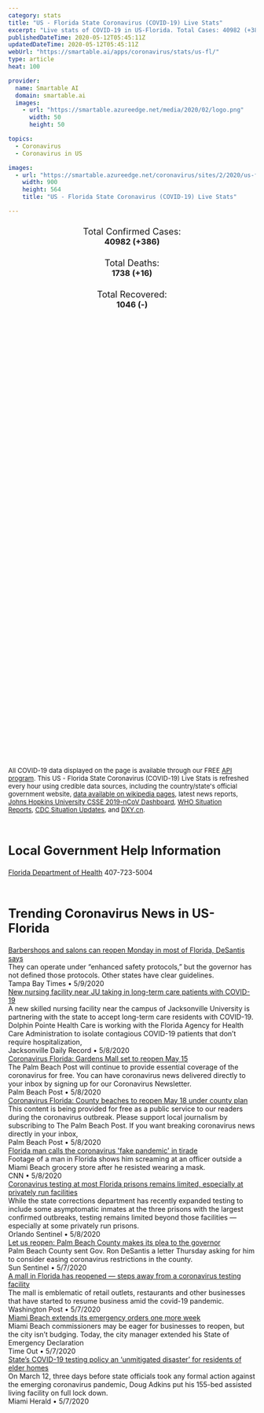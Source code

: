 ```yaml
---
category: stats
title: "US - Florida State Coronavirus (COVID-19) Live Stats"
excerpt: "Live stats of COVID-19 in US-Florida. Total Cases: 40982 (+386), Deaths: 1738 (+16), Recoveries: 1046(-)."
publishedDateTime: 2020-05-12T05:45:11Z
updatedDateTime: 2020-05-12T05:45:11Z
webUrl: "https://smartable.ai/apps/coronavirus/stats/us-fl/"
type: article
heat: 100

provider:
  name: Smartable AI
  domain: smartable.ai
  images:
    - url: "https://smartable.azureedge.net/media/2020/02/logo.png"
      width: 50
      height: 50

topics:
  - Coronavirus
  - Coronavirus in US

images:
  - url: "https://smartable.azureedge.net/coronavirus/sites/2/2020/us-fl.jpg"
    width: 900
    height: 564
    title: "US - Florida State Coronavirus (COVID-19) Live Stats"

---
```

<div class="total-stats" style="text-align: center;">
    <h3>
	    <div style="font-size: 18px; font-weight: 400;">Total Confirmed Cases:</div>
	    40982 (<span class='red'>+386</span>)
    </h3>
    <h3>
	    <div style="font-size: 18px; font-weight: 400;">Total Deaths:</div>
	    1738 (<span class='red'>+16</span>)
    </h3>
    <h3>
	    <div style="font-size: 18px; font-weight: 400;">Total Recovered:</div>
	    1046 (-)
    </h3>
</div>

<script type="text/javascript" src="https://www.gstatic.com/charts/loader.js"></script>

<div id="time_series_chart" style="width: 100%; height: 400px;"></div>
<script type="text/javascript">
  google.charts.load('current', {'packages':['corechart']});
  google.charts.setOnLoadCallback(drawChart);
  function drawChart() {
    var data = google.visualization.arrayToDataTable([
      ['Date', 'Total Cases', 'Total Deaths', 'Total Recovered'],
      ['1/22/2020', 0, 0, 0],['1/23/2020', 0, 0, 0],['1/24/2020', 0, 0, 0],['1/25/2020', 0, 0, 0],['1/26/2020', 0, 0, 0],['1/27/2020', 0, 0, 0],['1/28/2020', 0, 0, 0],['1/29/2020', 0, 0, 0],['1/30/2020', 0, 0, 0],['1/31/2020', 0, 0, 0],['2/1/2020', 0, 0, 0],['2/2/2020', 0, 0, 0],['2/3/2020', 0, 0, 0],['2/4/2020', 0, 0, 0],['2/5/2020', 0, 0, 0],['2/6/2020', 0, 0, 0],['2/7/2020', 0, 0, 0],['2/8/2020', 0, 0, 0],['2/9/2020', 0, 0, 0],['2/10/2020', 0, 0, 0],['2/11/2020', 0, 0, 0],['2/12/2020', 0, 0, 0],['2/13/2020', 0, 0, 0],['2/14/2020', 0, 0, 0],['2/15/2020', 0, 0, 0],['2/16/2020', 0, 0, 0],['2/17/2020', 0, 0, 0],['2/18/2020', 0, 0, 0],['2/19/2020', 0, 0, 0],['2/20/2020', 0, 0, 0],['2/21/2020', 0, 0, 0],['2/22/2020', 0, 0, 0],['2/23/2020', 0, 0, 0],['2/24/2020', 0, 0, 0],['2/25/2020', 0, 0, 0],['2/26/2020', 0, 0, 0],['2/27/2020', 0, 0, 0],['2/28/2020', 0, 0, 0],['2/29/2020', 0, 0, 0],['3/1/2020', 0, 0, 0],['3/2/2020', 1, 0, 0],['3/3/2020', 2, 0, 0],['3/4/2020', 2, 0, 0],['3/5/2020', 3, 0, 0],['3/6/2020', 3, 0, 0],['3/7/2020', 7, 0, 0],['3/8/2020', 10, 2, 0],['3/9/2020', 13, 2, 0],['3/10/2020', 15, 2, 0],['3/11/2020', 24, 2, 0],['3/12/2020', 50, 2, 0],['3/13/2020', 76, 3, 0],['3/14/2020', 78, 4, 0],['3/15/2020', 149, 5, 0],['3/16/2020', 162, 5, 0],['3/17/2020', 217, 7, 0],['3/18/2020', 328, 8, 0],['3/19/2020', 533, 9, 0],['3/20/2020', 664, 11, 0],['3/21/2020', 764, 13, 0],['3/22/2020', 1007, 13, 0],['3/23/2020', 1227, 18, 0],['3/24/2020', 1467, 23, 0],['3/25/2020', 1978, 23, 0],['3/26/2020', 2484, 29, 0],['3/27/2020', 3198, 46, 0],['3/28/2020', 4038, 56, 0],['3/29/2020', 4950, 60, 0],['3/30/2020', 5704, 71, 0],['3/31/2020', 6741, 85, 0],['4/1/2020', 7773, 101, 0],['4/2/2020', 9008, 144, 0],['4/3/2020', 10268, 170, 0],['4/4/2020', 11545, 195, 0],['4/5/2020', 12350, 221, 0],['4/6/2020', 13629, 254, 0],['4/7/2020', 14747, 296, 0],['4/8/2020', 15698, 323, 0],['4/9/2020', 16826, 371, 0],['4/10/2020', 17968, 419, 0],['4/11/2020', 18986, 446, 0],['4/12/2020', 19863, 461, 0],['4/13/2020', 21019, 499, 0],['4/14/2020', 21628, 571, 163],['4/15/2020', 22511, 596, 174],['4/16/2020', 23340, 668, 174],['4/17/2020', 24759, 726, 174],['4/18/2020', 25492, 748, 174],['4/19/2020', 26314, 774, 174],['4/20/2020', 27058, 823, 174],['4/21/2020', 27869, 867, 174],['4/22/2020', 28586, 927, 174],['4/23/2020', 29642, 987, 174],['4/24/2020', 30543, 1046, 174],['4/25/2020', 30840, 1055, 686],['4/26/2020', 31532, 1075, 686],['4/27/2020', 32139, 1088, 686],['4/28/2020', 32846, 1171, 686],['4/29/2020', 33193, 1218, 686],['4/30/2020', 33690, 1268, 686],['5/1/2020', 34562, 1309, 686],['5/2/2020', 35463, 1364, 686],['5/3/2020', 36078, 1379, 686],['5/4/2020', 36898, 1399, 686],['5/5/2020', 37439, 1471, 686],['5/6/2020', 38002, 1539, 686],['5/7/2020', 38828, 1600, 686],['5/8/2020', 39199, 1669, 686],['5/9/2020', 40001, 1716, 1046],['5/10/2020', 40596, 1722, 1046],['5/11/2020', 40982, 1738, 1046],
    ]);
    var options = {
      curveType: 'none',
      chartArea: {'width': '80%', 'height': '80%'},
      legend: { position: 'top' },
      lineWidth: 5,
      colors: ['#f60109', '#444444', '#81B71F']
    };
    var chart = new google.visualization.LineChart(document.getElementById('time_series_chart'));
    chart.draw(data, options);
  }
</script>

<div id="geo_chart" style="width: 100%; height: 500px;"></div>
<script type="text/javascript">
  google.charts.load('current', {
    'packages':['geochart'],
    'mapsApiKey': 'AIzaSyDk1HhVhLaveyKrUhhHZ5YwzIpEcbdal6U'
  });
  google.charts.setOnLoadCallback(drawRegionsMap);
  function drawRegionsMap() {
    var data = google.visualization.arrayToDataTable([
      ['LATITUDE', 'LONGITUDE', 'DESCRIPTION', 'Total Cases', 'Total Deaths'],
      [29.7938, -82.4944, "Alachua", 320, 5],[30.2752, -82.1603, "Baker", 25, 3],[30.2549, -85.9511, "Bay", 76, 3],[29.9474, -82.1129, "Bradford", 48, 2],[28.6928, -80.8468, "Brevard", 330, 9],[26.1901, -80.3659, "Broward", 5882, 258],[26.8946, -81.9098, "Charlotte", 337, 33],[28.8006, -82.3372, "Citrus", 106, 11],[30.0472, -81.7855, "Clay", 302, 21],[26.07, -81.4279, "Collier", 766, 28],[30.1855, -82.6026, "Columbia", 103, 2],[30.3165, -81.4118, "Duval", 1171, 29],[30.4158, -87.3028, "Escambia", 641, 18],[29.4198, -81.3235, "Flagler", 147, 4],[30.4992, -84.4582, "Gadsden", 130, 0],[26.8338, -81.0985, "Glades", 7, 1],[26.7325, -80.9518, "Hendry", 151, 6],[28.469, -82.5999, "Hernando", 101, 5],[27.5908, -81.5081, "Highlands", 99, 8],[27.9904, -82.3018, "Hillsborough", 1448, 38],[27.6378, -80.4855, "Indian River", 100, 8],[30.7943, -85.226, "Jackson", 97, 0],[29.1635, -81.5349, "Lake", 243, 14],[26.663, -81.9535, "Lee", 1285, 68],[30.4551, -84.2527, "Leon", 254, 6],[29.4479, -82.468, "Levy", 20, 0],[27.4799, -82.3452, "Manatee", 783, 74],[29.4494, -82.2211, "Marion", 211, 5],[27.2161, -80.24, "Martin", 261, 6],[25.5516, 80.6327, "Miami-Dade", 14167, 490],[25.2574, -80.3242, "Monroe", 92, 3],[30.5927, -81.8224, "Nassau", 61, 1],[30.5773, -86.6611, "Okaloosa", 169, 5],[28.4727, -81.4169, "Orange", 1512, 36],[28.3349, -81.3539, "Osceola", 573, 13],[26.6815, -80.1265, "Palm Beach", 3889, 238],[28.3232, -82.4319, "Pasco", 300, 9],[27.8764, -82.7779, "Pinellas", 876, 61],[27.8868, -81.8213, "Polk", 655, 33],[29.6502, -81.5998, "Putnam", 127, 4],[30.769, -86.9824, "Santa Rosa", 176, 9],[27.3328, -82.4616, "Sarasota", 430, 57],[28.7893, -81.276, "Seminole", 415, 11],[30.19, -81.3704, "St. Johns", 223, 4],[27.4096, -80.3538, "St. Lucie", 284, 25],[28.6335, -81.9986, "Sumter", 244, 14],[30.2956, -82.9847, "Suwannee", 146, 18],[29.028, -81.0755, "Volusia", 551, 29],[30.0282, -84.3936, "Wakulla", 29, 1],[30.9746, -86.3099, "Walton", 65, 2],[30.6332, -85.5874, "Washington", 12, 0],[30.7234, -85.9374, "Holmes", 10, 0],[30.5722, -85.1264, "Calhoun", 27, 0],[30.0638, -82.239, "Union", 7, 0],[30.1148, -85.1935, "Gulf", 1, 0],[30.4716, -83.413, "Madison", 61, 3],[27.5469, -81.8103, "Hardee", 36, 0],[27.2172, -80.7927, "Okeechobee", 28, 0],[29.652, -84.8881, "Franklin", 2, 0],[29.4498, -83.2819, "Dixie", 13, 0],[30.477, -83.7604, "Jefferson", 28, 2],[30.3317, -82.7562, "Hamilton", 19, 0],[27.2214, -81.8587, "DeSoto", 51, 5],[29.6795, -83.3837, "Taylor", 3, 0],[29.6092, -82.8146, "Gilchrist", 6, 0],[30.0511, -83.1768, "Lafayette", 3, 0],[30.3906, -84.9857, "Liberty", 198, 0],
    ]);
    var options = {
      backgroundColor: {fill:'transparent',stroke:'#FFF' ,strokeWidth:0 }, 
      displayMode: 'markers',
      region: 'US-FL', 
      resolution: 'metros',
      colorAxis: {colors: ['#F27D81', '#f60109']},
      sizeAxis: {minSize:3,  maxSize:12},
    };
    var chart = new google.visualization.GeoChart(document.getElementById('geo_chart'));
    chart.draw(data, options);
  };
</script>

<div id="geo_table"></div>
<script type="text/javascript">
  google.charts.load('current', {'packages':['table']});
  google.charts.setOnLoadCallback(drawTable);
  function drawTable() {
    var data = new google.visualization.DataTable();
    data.addColumn('string', 'Location');
    data.addColumn('number', 'Total Cases');
    data.addColumn('number', 'New Cases');
    data.addColumn('number', 'Active Cases');
    data.addColumn('number', 'Total Deaths');
    data.addColumn('number', 'New Deaths');
    data.addColumn('number', 'Total Recovered');
    data.addRows([
      [{v:"Alachua", f:"Alachua"}, 320, 8, 315, 5, 0, 0],[{v:"Baker", f:"Baker"}, 25, 0, 22, 3, 0, 0],[{v:"Bay", f:"Bay"}, 76, 0, 73, 3, 0, 0],[{v:"Bradford", f:"Bradford"}, 48, 0, 46, 2, 0, 0],[{v:"Brevard", f:"Brevard"}, 330, 2, 321, 9, 0, 0],[{v:"Broward", f:"Broward"}, 5882, 24, 5624, 258, 1, 0],[{v:"Charlotte", f:"Charlotte"}, 337, 8, 304, 33, 0, 0],[{v:"Citrus", f:"Citrus"}, 106, 0, 95, 11, 0, 0],[{v:"Clay", f:"Clay"}, 302, 2, 281, 21, 2, 0],[{v:"Collier", f:"Collier"}, 766, 14, 738, 28, 1, 0],[{v:"Columbia", f:"Columbia"}, 103, 0, 101, 2, 0, 0],[{v:"Duval", f:"Duval"}, 1171, 7, 1142, 29, 0, 0],[{v:"Escambia", f:"Escambia"}, 641, 3, 623, 18, 0, 0],[{v:"Flagler", f:"Flagler"}, 147, 0, 143, 4, 0, 0],[{v:"Gadsden", f:"Gadsden"}, 130, 2, 130, 0, 0, 0],[{v:"Glades", f:"Glades"}, 7, 0, 6, 1, 0, 0],[{v:"Hendry", f:"Hendry"}, 151, 6, 138, 6, 1, 7],[{v:"Hernando", f:"Hernando"}, 101, 1, 96, 5, 0, 0],[{v:"Highlands", f:"Highlands"}, 99, 1, 91, 8, 0, 0],[{v:"Hillsborough", f:"Hillsborough"}, 1448, 16, 1410, 38, 1, 0],[{v:"Indian River", f:"Indian River"}, 100, 0, 92, 8, 0, 0],[{v:"Jackson", f:"Jackson"}, 97, 6, 97, 0, 0, 0],[{v:"Lake", f:"Lake"}, 243, 1, 229, 14, 0, 0],[{v:"Lee", f:"Lee"}, 1285, 17, 1217, 68, 3, 0],[{v:"Leon", f:"Leon"}, 254, 0, 248, 6, 0, 0],[{v:"Levy", f:"Levy"}, 20, 0, 16, 0, 0, 4],[{v:"Manatee", f:"Manatee"}, 783, 7, 709, 74, 0, 0],[{v:"Marion", f:"Marion"}, 211, 1, 206, 5, 0, 0],[{v:"Martin", f:"Martin"}, 261, 6, 255, 6, 0, 0],[{v:"Miami-Dade", f:"Miami-Dade"}, 14167, 160, 13677, 490, 3, 0],[{v:"Monroe", f:"Monroe"}, 92, 3, 89, 3, 0, 0],[{v:"Nassau", f:"Nassau"}, 61, 1, 60, 1, 0, 0],[{v:"Okaloosa", f:"Okaloosa"}, 169, 0, 164, 5, 0, 0],[{v:"Orange", f:"Orange"}, 1512, 7, 1476, 36, 0, 0],[{v:"Osceola", f:"Osceola"}, 573, 1, 560, 13, 1, 0],[{v:"Palm Beach", f:"Palm Beach"}, 3889, 19, 3651, 238, 1, 0],[{v:"Pasco", f:"Pasco"}, 300, 3, 291, 9, 0, 0],[{v:"Pinellas", f:"Pinellas"}, 876, 15, 815, 61, 1, 0],[{v:"Polk", f:"Polk"}, 655, 19, 622, 33, 0, 0],[{v:"Putnam", f:"Putnam"}, 127, 1, 123, 4, 0, 0],[{v:"Santa Rosa", f:"Santa Rosa"}, 176, 3, 167, 9, 0, 0],[{v:"Sarasota", f:"Sarasota"}, 430, 4, 373, 57, 0, 0],[{v:"Seminole", f:"Seminole"}, 415, 0, 241, 11, 0, 163],[{v:"St. Johns", f:"St. Johns"}, 223, 0, 219, 4, 0, 0],[{v:"St. Lucie", f:"St. Lucie"}, 284, 2, 259, 25, 0, 0],[{v:"Sumter", f:"Sumter"}, 244, 0, 230, 14, 0, 0],[{v:"Suwannee", f:"Suwannee"}, 146, 0, 128, 18, 0, 0],[{v:"Volusia", f:"Volusia"}, 551, 3, 522, 29, 1, 0],[{v:"Wakulla", f:"Wakulla"}, 29, 0, 28, 1, 0, 0],[{v:"Walton", f:"Walton"}, 65, 4, 63, 2, 0, 0],[{v:"Washington", f:"Washington"}, 12, 0, 12, 0, 0, 0],[{v:"Holmes", f:"Holmes"}, 10, 0, 10, 0, 0, 0],[{v:"Calhoun", f:"Calhoun"}, 27, 0, 27, 0, 0, 0],[{v:"Union", f:"Union"}, 7, 1, 7, 0, 0, 0],[{v:"Gulf", f:"Gulf"}, 1, 0, 1, 0, 0, 0],[{v:"Madison", f:"Madison"}, 61, 0, 58, 3, 0, 0],[{v:"Hardee", f:"Hardee"}, 36, 0, 36, 0, 0, 0],[{v:"Okeechobee", f:"Okeechobee"}, 28, 0, 28, 0, 0, 0],[{v:"Franklin", f:"Franklin"}, 2, 0, 2, 0, 0, 0],[{v:"Dixie", f:"Dixie"}, 13, 0, 13, 0, 0, 0],[{v:"Jefferson", f:"Jefferson"}, 28, 0, 26, 2, 0, 0],[{v:"Hamilton", f:"Hamilton"}, 19, 1, 19, 0, 0, 0],[{v:"DeSoto", f:"DeSoto"}, 51, 4, 46, 5, 0, 0],[{v:"Taylor", f:"Taylor"}, 3, 0, 3, 0, 0, 0],[{v:"Gilchrist", f:"Gilchrist"}, 6, 0, 6, 0, 0, 0],[{v:"Lafayette", f:"Lafayette"}, 3, 0, 3, 0, 0, 0],[{v:"Liberty", f:"Liberty"}, 198, 0, 198, 0, 0, 0],
    ]);
    data.setProperty(0, 0, 'style', 'min-width:100px');
    var table = new google.visualization.Table(document.getElementById('geo_table'));
    table.draw(data, {allowHtml: true, sortColumn: 2, sortAscending: false, width: '660px', height: '100%'});
  }
</script>

<span style="font-size: 13px">All COVID-19 data displayed on the page is available through our FREE <a href="https://developer.smartable.ai">API program</a>. This US - Florida State Coronavirus (COVID-19) Live Stats is refreshed every hour using credible data sources, including the country/state's official government website, <a href="https://en.wikipedia.org/wiki/2019%E2%80%9320_coronavirus_pandemic" target="_blank">data available on wikipedia pages</a>, latest news reports, <a href="https://systems.jhu.edu/research/public-health/ncov/" target="_blank">Johns Hopkins University CSSE 2019-nCoV Dashboard</a>, <a href="https://www.who.int/emergencies/diseases/novel-coronavirus-2019/situation-reports" target="_blank">WHO Situation Reports</a>, <a href="https://www.cdc.gov/coronavirus/2019-ncov/index.html" target="_blank">CDC Situation Updates</a>, and <a href="https://ncov.dxy.cn/ncovh5/view/pneumonia" target="_blank">DXY.cn</a>.</span>

<h2 id="news" class="center" style="margin-top: 60px; font-size: 25px;">Local Government Help Information</h2>
<div class="info center">
<a href="http://www.floridahealth.gov/diseases-and-conditions/COVID-19/" target="_blank">Florida Department of Health</a> 407-723-5004
</div>
<h2 id="news" class="center" style="margin-top: 60px; font-size: 25px;">Trending Coronavirus News in US-Florida</h2>
<div class="row">
<div class="col-md-6 col-sm-12">
  <div class="content-card">
	<a href="https://www.cnn.com/us/live-news/us-coronavirus-update-05-08-20/h_beb73d006f4333247f560b87a92175fc"><div class="card-image" style="background-image: url(https://cdn.cnn.com/cnnnext/dam/assets/200213175739-03-coronavirus-0213-super-tease.jpg)"></div></a>
	<div class="content">
		<div class="card-title"><a href="https://www.cnn.com/us/live-news/us-coronavirus-update-05-08-20/h_beb73d006f4333247f560b87a92175fc">Barbershops and salons can reopen Monday in most of Florida, DeSantis says</a></div>
		<div class="card-excerpt">They can operate under “enhanced safety protocols,” but the governor has not defined those protocols. Other states have clear guidelines.</div>
		<div class="card-meta">
			<span class="card-provider">Tampa Bay Times</span> • <span class="card-date">5/9/2020</span>
		</div>
	</div>
  </div>
</div>
<div class="col-md-6 col-sm-12">
  <div class="content-card">
	<a href="https://www.cnn.com/us/live-news/us-coronavirus-update-05-08-20/h_c1e1dc774839f57d49718f5f0aa1cfe1"><div class="card-image" style="background-image: url(https://dynaimage.cdn.cnn.com/cnn/digital-images/w_900,h_601/6c47ecdf-6510-4cc4-802f-aba30a590622.jpg)"></div></a>
	<div class="content">
		<div class="card-title"><a href="https://www.cnn.com/us/live-news/us-coronavirus-update-05-08-20/h_c1e1dc774839f57d49718f5f0aa1cfe1">New nursing facility near JU taking in long-term care patients with COVID-19</a></div>
		<div class="card-excerpt">A new skilled nursing facility near the campus of Jacksonville University is partnering with the state to accept long-term care residents with COVID-19. Dolphin Pointe Health Care is working with the Florida Agency for Health Care Administration to isolate contagious COVID-19 patients that don’t require hospitalization,</div>
		<div class="card-meta">
			<span class="card-provider">Jacksonville Daily Record</span> • <span class="card-date">5/8/2020</span>
		</div>
	</div>
  </div>
</div>
<div class="col-md-6 col-sm-12">
  <div class="content-card">
	<a href="https://www.palmbeachpost.com/news/20200508/coronavirus-florida-gardens-mall-set-to-reopen-may-15"><div class="card-image" style="background-image: url(https://www.palmbeachpost.com/apps/pbcsi.dll/bilde?Site=LK&Date=20200508&Category=NEWS&ArtNo=200508175&Ref=AR)"></div></a>
	<div class="content">
		<div class="card-title"><a href="https://www.palmbeachpost.com/news/20200508/coronavirus-florida-gardens-mall-set-to-reopen-may-15">Coronavirus Florida: Gardens Mall set to reopen May 15</a></div>
		<div class="card-excerpt">The Palm Beach Post will continue to provide essential coverage of the coronavirus for free. You can have coronavirus news delivered directly to your inbox by signing up for our Coronavirus Newsletter.</div>
		<div class="card-meta">
			<span class="card-provider">Palm Beach Post</span> • <span class="card-date">5/8/2020</span>
		</div>
	</div>
  </div>
</div>
<div class="col-md-6 col-sm-12">
  <div class="content-card">
	<a href="https://www.cnn.com/us/live-news/us-coronavirus-update-05-08-20/h_a74afe094b96b31a0296c1322979bb8e"><div class="card-image" style="background-image: url(https://cdn.cnn.com/cnnnext/dam/assets/200213175739-03-coronavirus-0213-super-tease.jpg)"></div></a>
	<div class="content">
		<div class="card-title"><a href="https://www.cnn.com/us/live-news/us-coronavirus-update-05-08-20/h_a74afe094b96b31a0296c1322979bb8e">Coronavirus Florida: County beaches to reopen May 18 under county plan</a></div>
		<div class="card-excerpt">This content is being provided for free as a public service to our readers during the coronavirus outbreak. Please support local journalism by subscribing to The Palm Beach Post. If you want breaking coronavirus news directly in your inbox,</div>
		<div class="card-meta">
			<span class="card-provider">Palm Beach Post</span> • <span class="card-date">5/8/2020</span>
		</div>
	</div>
  </div>
</div>
<div class="col-md-6 col-sm-12">
  <div class="content-card">
	<a href="https://www.cnn.com/videos/us/2020/05/08/florida-man-grocery-store-tirade-miami-beach-mxp-vpx.hln"><div class="card-image" style="background-image: url(https://cdn.cnn.com/cnnnext/dam/assets/200508033357-florida-man-yells-fake-pandemic-super-tease.jpg)"></div></a>
	<div class="content">
		<div class="card-title"><a href="https://www.cnn.com/videos/us/2020/05/08/florida-man-grocery-store-tirade-miami-beach-mxp-vpx.hln">Florida man calls the coronavirus 'fake pandemic' in tirade</a></div>
		<div class="card-excerpt">Footage of a man in Florida shows him screaming at an officer outside a Miami Beach grocery store after he resisted wearing a mask.</div>
		<div class="card-meta">
			<span class="card-provider">CNN</span> • <span class="card-date">5/8/2020</span>
		</div>
	</div>
  </div>
</div>
<div class="col-md-6 col-sm-12">
  <div class="content-card">
	<a href="https://www.orlandosentinel.com/coronavirus/os-ne-coronavirus-third-state-inmate-dies-florida-corrections-20200416-baffem42szetpkevbgyg3yopze-story.html"><div class="card-image" style="background-image: url(https://www.orlandosentinel.com/resizer/8kjjWwq6vDvUAf0sAvPO7hlxruU=/1200x0/top/arc-anglerfish-arc2-prod-tronc.s3.amazonaws.com/public/GHXR5JBTTFAKHJ4ASOUGMO6SGM.JPG)"></div></a>
	<div class="content">
		<div class="card-title"><a href="https://www.orlandosentinel.com/coronavirus/os-ne-coronavirus-third-state-inmate-dies-florida-corrections-20200416-baffem42szetpkevbgyg3yopze-story.html">Coronavirus testing at most Florida prisons remains limited, especially at privately run facilities</a></div>
		<div class="card-excerpt">While the state corrections department has recently expanded testing to include some asymptomatic inmates at the three prisons with the largest confirmed outbreaks, testing remains limited beyond those facilities — especially at some privately run prisons.</div>
		<div class="card-meta">
			<span class="card-provider">Orlando Sentinel</span> • <span class="card-date">5/8/2020</span>
		</div>
	</div>
  </div>
</div>
<div class="col-md-6 col-sm-12">
  <div class="content-card">
	<a href="https://www.cnn.com/us/live-news/us-coronavirus-update-04-24-20/h_b44f4acb29e965d27f24f88f2faac123"><div class="card-image" style="background-image: url(https://cdn.cnn.com/cnnnext/dam/assets/200213175739-03-coronavirus-0213-super-tease.jpg)"></div></a>
	<div class="content">
		<div class="card-title"><a href="https://www.cnn.com/us/live-news/us-coronavirus-update-04-24-20/h_b44f4acb29e965d27f24f88f2faac123">Let us reopen: Palm Beach County makes its plea to the governor</a></div>
		<div class="card-excerpt">Palm Beach County sent Gov. Ron DeSantis a letter Thursday asking for him to consider easing coronavirus restrictions in the county.</div>
		<div class="card-meta">
			<span class="card-provider">Sun Sentinel</span> • <span class="card-date">5/7/2020</span>
		</div>
	</div>
  </div>
</div>
<div class="col-md-6 col-sm-12">
  <div class="content-card">
	<a href="https://www.washingtonpost.com/politics/a-mall-in-florida-has-reopened--steps-away-from-a-coronavirus-testing-facility/2020/05/07/595483e2-8fca-11ea-a9c0-73b93422d691_story.html"><div class="card-image" style="background-image: url(https://www.washingtonpost.com/resizer/kLtN8dhzjqTRQP38Nj_0HsSlL8A=/1440x0/smart/arc-anglerfish-washpost-prod-washpost.s3.amazonaws.com/public/XKMT4ZEQZUI6VKOAOO4TIIWWSE.jpg)"></div></a>
	<div class="content">
		<div class="card-title"><a href="https://www.washingtonpost.com/politics/a-mall-in-florida-has-reopened--steps-away-from-a-coronavirus-testing-facility/2020/05/07/595483e2-8fca-11ea-a9c0-73b93422d691_story.html">A mall in Florida has reopened — steps away from a coronavirus testing facility</a></div>
		<div class="card-excerpt">The mall is emblematic of retail outlets, restaurants and other businesses that have started to resume business amid the covid-19 pandemic.</div>
		<div class="card-meta">
			<span class="card-provider">Washington Post</span> • <span class="card-date">5/7/2020</span>
		</div>
	</div>
  </div>
</div>
<div class="col-md-6 col-sm-12">
  <div class="content-card">
	<a href="https://www.cnn.com/us/live-news/us-coronavirus-update-05-07-20/h_2eb36420707fc1ccc49f1f8e9f9e585c"><div class="card-image" style="background-image: url(https://cdn.cnn.com/cnnnext/dam/assets/200213175739-03-coronavirus-0213-super-tease.jpg)"></div></a>
	<div class="content">
		<div class="card-title"><a href="https://www.cnn.com/us/live-news/us-coronavirus-update-05-07-20/h_2eb36420707fc1ccc49f1f8e9f9e585c">Miami Beach extends its emergency orders one more week</a></div>
		<div class="card-excerpt">Miami Beach commissioners may be eager for businesses to reopen, but the city isn’t budging. Today, the city manager extended his State of Emergency Declaration</div>
		<div class="card-meta">
			<span class="card-provider">Time Out</span> • <span class="card-date">5/7/2020</span>
		</div>
	</div>
  </div>
</div>
<div class="col-md-6 col-sm-12">
  <div class="content-card">
	<a href="https://www.cnn.com/us/live-news/us-coronavirus-update-05-08-20/h_c1e1dc774839f57d49718f5f0aa1cfe1"><div class="card-image" style="background-image: url(https://cdn.cnn.com/cnnnext/dam/assets/200213175739-03-coronavirus-0213-super-tease.jpg)"></div></a>
	<div class="content">
		<div class="card-title"><a href="https://www.cnn.com/us/live-news/us-coronavirus-update-05-08-20/h_c1e1dc774839f57d49718f5f0aa1cfe1">State’s COVID-19 testing policy an ‘unmitigated disaster’ for residents of elder homes</a></div>
		<div class="card-excerpt">On March 12, three days before state officials took any formal action against the emerging coronavirus pandemic, Doug Adkins put his 155-bed assisted living facility on full lock down.</div>
		<div class="card-meta">
			<span class="card-provider">Miami Herald</span> • <span class="card-date">5/7/2020</span>
		</div>
	</div>
  </div>
</div>

</div>

